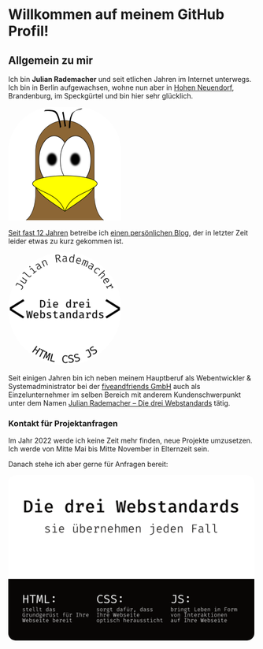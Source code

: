 # Willkommen auf meinem GitHub Profil!


## Allgemein zu mir

Ich bin **Julian Rademacher** und seit etlichen Jahren im Internet unterwegs.  
Ich bin in Berlin aufgewachsen, wohne nun aber in [Hohen Neuendorf][HN],
 Brandenburg, im Speckgürtel und bin hier sehr glücklich.

[<img src="./assets/moortaube.png" style="background:#fff;border-radius:40% 40% 0 0;width:230px;max-width:100%;" />][blog]

[Seit fast 12 Jahren][ersterPost] betreibe ich [einen persönlichen Blog][blog],
 der in letzter Zeit leider etwas zu kurz gekommen ist.

[<img src="./assets/d3w.png" style="background:#fff;border-radius:50%;width:230px;max-width:100%;" />][D3W]

Seit einigen Jahren bin ich neben meinem Hauptberuf als Webentwickler &
 Systemadministrator bei der [fiveandfriends GmbH][fiveandfriends] auch als
 Einzelunternehmer im selben Bereich mit anderem Kundenschwerpunkt unter dem
 Namen [Julian Rademacher – Die drei Webstandards][D3W] tätig.


### Kontakt für Projektanfragen

Im Jahr 2022 werde ich keine Zeit mehr finden, neue Projekte umzusetzen. Ich
 werde von Mitte Mai bis Mitte November in Elternzeit sein.

Danach stehe ich aber gerne für Anfragen bereit:

[<img src="./assets/visitenkarte.png" style="border-radius:15px;width:500px;max-width:100%;" />][c]


[HN]: https://hohen-neuendorf.de/

[blog]: https://blog.moortaube.de/
[ersterPost]: https://blog.moortaube.de/2010/04/18/razorcms-1.-blogeintrag-moortaubes-blog/

[fiveandfriends]: https://fiveandfriends.com/

[D3W]: https://d3w.dev/
[c]: https://d3w.dev/c/
